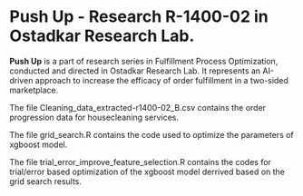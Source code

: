 # Push Up - Research R-1400-02 in Ostadkar Research Lab.

**Push Up** is a part of research series in Fulfillment Process Optimization, conducted and directed in Ostadkar Research Lab. It represents an AI-driven approach to increase the efficacy of order fulfillment in a two-sided marketplace.

The file Cleaning_data_extracted-r1400-02_B.csv contains the order progression data for housecleaning services.

The file grid_search.R contains the code used to optimize the parameters of xgboost model.


The file trial_error_improve_feature_selection.R contains the codes for trial/error based optimization of the xgboost model derrived based on the grid search results.
